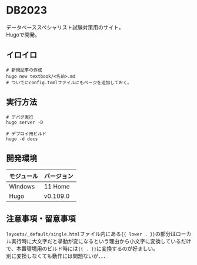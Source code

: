 # DB2023

データベーススペシャリスト試験対策用のサイト。  
Hugoで開発。  

## イロイロ

```shell
# 新規記事の作成
hugo new textbook/<名前>.md
# ついでにconfig.tomlファイルにもページを追加しておく。
```

## 実行方法

```shell
# デバグ実行
hugo server -D

# デプロイ用ビルド
hugo -d docs
```

## 開発環境

| モジュール | バージョン |
| ---- | ---- |
| Windows | 11 Home |
| Hugo | v0.109.0 |

## 注意事項・留意事項

`layouts/_default/single.html`ファイル内にある`{{ lower . }}`の部分はローカル実行時に大文字だと挙動が変になるという理由から小文字に変換しているだけで、本番環境用のビルド時には`{{ . }}`に変換するのが好ましい。  
別に変換しなくても動作には問題ないが、、、  
